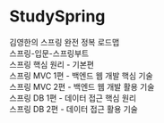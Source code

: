 # StudySpring
김영한의 스프링 완전 정복 로드맵<br>
스프링-입문-스프링부트<br>
스프링 핵심 원리 - 기본편<br>
스프링 MVC 1편 - 백엔드 웹 개발 핵심 기술<br>
스프링 MVC 2편 - 백엔드 웹 개발 활용 기술<br>
스프링 DB 1편 - 데이터 접근 핵심 원리<br>
스프링 DB 2편 - 데이터 접근 활용 기술<br>
